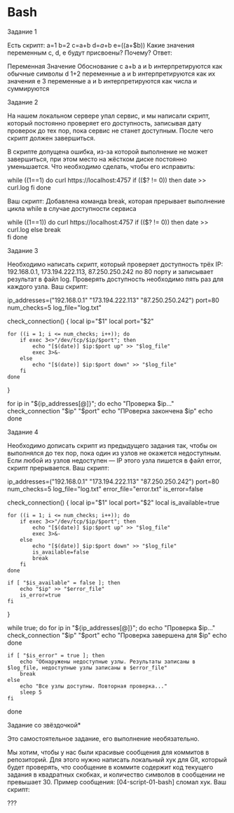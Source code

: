 # Bash
Задание 1

Есть скрипт:
a=1
b=2
c=a+b
d=$a+$b
e=$(($a+$b))
Какие значения переменным c, d, e будут присвоены? Почему?
Ответ:

Переменная 	Значение 	Обоснование
c 	a+b 	a и b интерпретируются как обычные символы
d 	1+2 	переменные a и b интерпретируются как их значения 
e 	3 	 переменные a и b интерпретируются как числа и суммируются

Задание 2

На нашем локальном сервере упал сервис, и мы написали скрипт, который постоянно проверяет его доступность, записывая дату проверок до тех пор, пока сервис не станет доступным. После чего скрипт должен завершиться.

В скрипте допущена ошибка, из-за которой выполнение не может завершиться, при этом место на жёстком диске постоянно уменьшается. Что необходимо сделать, чтобы его исправить:

while ((1==1)
do
	curl https://localhost:4757
	if (($? != 0))
	then
		date >> curl.log
	fi
done

Ваш скрипт:
Добавлена команда break, которая прерывает выполнение цикла while в случае доступности сервиса

while ((1==1))
do
	curl https://localhost:4757
	if (($? != 0))
	then
		date >> curl.log
	else
		break  
	fi
done

Задание 3

Необходимо написать скрипт, который проверяет доступность трёх IP: 192.168.0.1, 173.194.222.113, 87.250.250.242 по 80 порту и записывает результат в файл log. Проверять доступность необходимо пять раз для каждого узла.
Ваш скрипт:

ip_addresses=("192.168.0.1" "173.194.222.113" "87.250.250.242")
port=80
num_checks=5
log_file="log.txt"

check_connection() {
    local ip="$1"
    local port="$2"

    for ((i = 1; i <= num_checks; i++)); do
        if exec 3<>"/dev/tcp/$ip/$port"; then
            echo "[$(date)] $ip:$port up" >> "$log_file"
            exec 3>&-
        else
            echo "[$(date)] $ip:$port down" >> "$log_file"
        fi
    done
}

for ip in "${ip_addresses[@]}"; do
    echo "Проверка $ip..."
    check_connection "$ip" "$port"
    echo "ПРоверка закончена $ip"
    echo
done



Задание 4

Необходимо дописать скрипт из предыдущего задания так, чтобы он выполнялся до тех пор, пока один из узлов не окажется недоступным. Если любой из узлов недоступен — IP этого узла пишется в файл error, скрипт прерывается.
Ваш скрипт:


ip_addresses=("192.168.0.1" "173.194.222.113" "87.250.250.242")
port=80
num_checks=5
log_file="log.txt"
error_file="error.txt"
is_error=false

check_connection() {
    local ip="$1"
    local port="$2"
    local is_available=true

    for ((i = 1; i <= num_checks; i++)); do
        if exec 3<>"/dev/tcp/$ip/$port"; then
            echo "[$(date)] $ip:$port up" >> "$log_file"
            exec 3>&-
        else
            echo "[$(date)] $ip:$port down" >> "$log_file"
            is_available=false
            break
        fi
    done

    if [ "$is_available" = false ]; then
        echo "$ip" >> "$error_file"
        is_error=true
    fi
}

while true; do
    for ip in "${ip_addresses[@]}"; do
        echo "Проверка $ip..."
        check_connection "$ip" "$port"
        echo "Проверка завершена для $ip"
        echo
    done

    if [ "$is_error" = true ]; then
        echo "Обнаружены недоступные узлы. Результаты записаны в $log_file, недоступные узлы записаны в $error_file"
        break
    else
        echo "Все узлы доступны. Повторная проверка..."
        sleep 5
    fi
done

Задание со звёздочкой*

Это самостоятельное задание, его выполнение необязательно.

Мы хотим, чтобы у нас были красивые сообщения для коммитов в репозиторий. Для этого нужно написать локальный хук для Git, который будет проверять, что сообщение в коммите содержит код текущего задания в квадратных скобках, и количество символов в сообщении не превышает 30. Пример сообщения: [04-script-01-bash] сломал хук.
Ваш скрипт:

???
